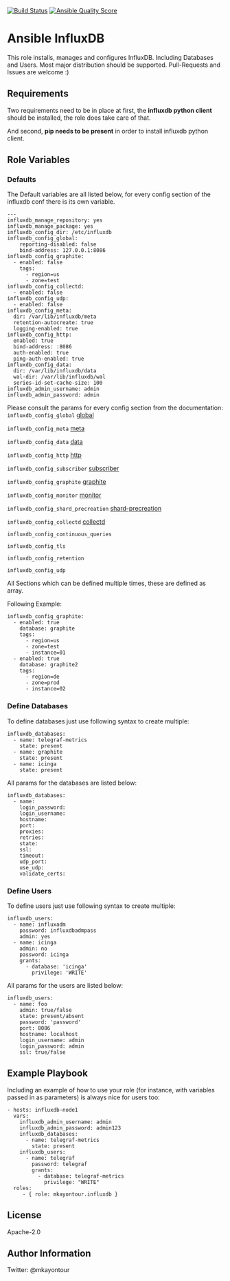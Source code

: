 [![Build Status](https://travis-ci.org/mkayontour/ansible-influxdb.svg?branch=master)](https://travis-ci.org/mkayontour/ansible-influxdb)
[![Ansible Quality Score](https://img.shields.io/ansible/quality/50067?label=role%20quality)](https://galaxy.ansible.com/mkayontour/influxdb)

Ansible InfluxDB
=========

This role installs, manages and configures InfluxDB. Including Databases and Users. Most major distribution should be supported.
Pull-Requests and Issues are welcome :)

Requirements
------------

Two requirements need to be in place at first, the **influxdb python client** should be installed, the role does take care of that.


And second, **pip needs to be present** in order to install influxdb python client.

Role Variables
--------------

### Defaults

The Default variables are all listed below, for every config section of the
influxdb conf there is its own variable.

```
---
influxdb_manage_repository: yes
influxdb_manage_package: yes
influxdb_config_dir: /etc/influxdb
influxdb_config_global:
    reporting-disabled: false
    bind-address: 127.0.0.1:8086
influxdb_config_graphite:
  - enabled: false
    tags:
      - region=us
      - zone=test
influxdb_config_collectd:
  - enabled: false
influxdb_config_udp:
  - enabled: false
influxdb_config_meta:
  dir: /var/lib/influxdb/meta
  retention-autocreate: true
  logging-enabled: true
influxdb_config_http:
  enabled: true
  bind-address: :8086
  auth-enabled: true
  ping-auth-enabled: true
influxdb_config_data:
  dir: /var/lib/influxdb/data
  wal-dir: /var/lib/influxdb/wal
  series-id-set-cache-size: 100
influxdb_admin_username: admin
influxdb_admin_password: admin
```

Please consult the params for every config section from the documentation:
`influxdb_config_global` [global](https://docs.influxdata.com/influxdb/v1.8/administration/config/#global-settings)

`influxdb_config_meta` [meta](https://docs.influxdata.com/influxdb/v1.8/administration/config/#meta)

`influxdb_config_data` [data](https://docs.influxdata.com/influxdb/v1.8/administration/config/#data)

`influxdb_config_http` [http](https://docs.influxdata.com/influxdb/v1.8/administration/config/#http)

`influxdb_config_subscriber` [subscriber](https://docs.influxdata.com/influxdb/v1.8/administration/config/#subscriber)

`influxdb_config_graphite` [graphite](https://docs.influxdata.com/influxdb/v1.8/administration/config/#graphite)

`influxdb_config_monitor` [monitor](https://docs.influxdata.com/influxdb/v1.8/administration/config/#monitor)

`influxdb_config_shard_precreation` [shard-precreation](https://docs.influxdata.com/influxdb/v1.8/administration/config/#shard-precreation)

`influxdb_config_collectd` [collectd](https://docs.influxdata.com/influxdb/v1.8/administration/config/#collectd)

`influxdb_config_continuous_queries`

`influxdb_config_tls`

`influxdb_config_retention`

`influxdb_config_udp`


All Sections which can be defined multiple times, these are defined as array.

Following Example:
```
influxdb_config_graphite:
  - enabled: true
    database: graphite
    tags:
      - region=us
      - zone=test
      - instance=01
  - enabled: true
    database: graphite2
    tags:
      - region=de
      - zone=prod
      - instance=02
```

### Define Databases

To define databases just use following syntax to create multiple:
```
influxdb_databases:
  - name: telegraf-metrics
    state: present
  - name: graphite
    state: present
  - name: icinga
    state: present
```

All params for the databases are listed below:

```
influxdb_databases:
  - name:
    login_password:
    login_username:
    hostname:
    port:
    proxies:
    retries:
    state:
    ssl:
    timeout:
    udp_port:
    use_udp:
    validate_certs:

```

### Define Users

To define users just use following syntax to create multiple:
```
influxdb_users:
  - name: influxadm
    password: influxdbadmpass
    admin: yes
  - name: icinga
    admin: no
    password: icinga
    grants:
      - database: 'icinga'
        privilege: 'WRITE'
```
All params for the users are listed below:

```
influxdb_users:
  - name: foo
    admin: true/false
    state: present/absent
    password: 'password'
    port: 8086
    hostname: localhost
    login_username: admin
    login_password: admin
    ssl: true/false
```



Example Playbook
----------------

Including an example of how to use your role (for instance, with variables passed in as parameters) is always nice for users too:

    - hosts: influxdb-node1
      vars:
        influxdb_admin_username: admin
        influxdb_admin_password: admin123
        influxdb_databases:
          - name: telegraf-metrics
            state: present
        influxdb_users:
          - name: telegraf
            password: telegraf
            grants:
              - database: telegraf-metrics
                privilege: "WRITE"
      roles:
         - { role: mkayontour.influxdb }

License
-------

Apache-2.0

Author Information
------------------

Twitter: @mkayontour
